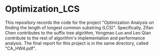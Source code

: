 # Optimization_LCS

This repository records the code for the project "Optimization Analysis on finding the length of longest common substring (LCS)". Specifically, Zifan Chen contributes to the suffix tree algirithm, Yongmao Luo and Leo Qian contribute to the rest of algorithm's implementation and performance analysis. The final report for this project is in the same directory, called "CA_HW4.pdf".
